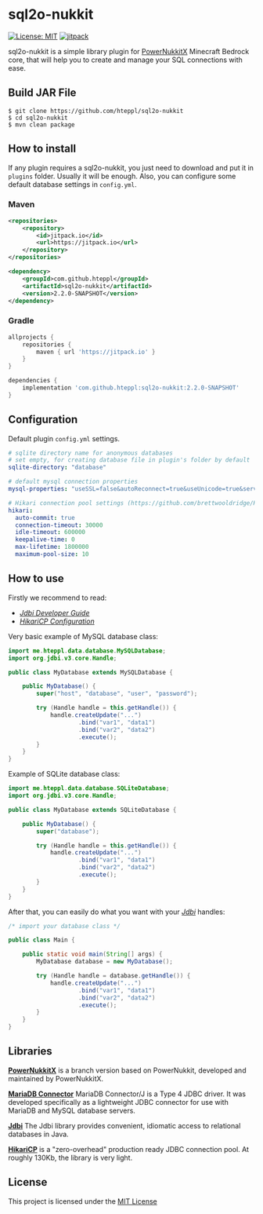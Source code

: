 # sql2o-nukkit

[![License: MIT](https://img.shields.io/badge/License-MIT-yellow.svg)](https://opensource.org/licenses/MIT)
[![jitpack](https://jitpack.io/v/hteppl/DataManager.svg)](https://jitpack.io/#hteppl/DataManager)

sql2o-nukkit is a simple library plugin for [PowerNukkitX](https://github.com/PowerNukkitX/PowerNukkitX) Minecraft
Bedrock core, that will help you to create and
manage your SQL connections with ease.

## Build JAR File

```shell
$ git clone https://github.com/hteppl/sql2o-nukkit
$ cd sql2o-nukkit
$ mvn clean package
```

## How to install

If any plugin requires a sql2o-nukkit, you just need to download and put it in `plugins` folder. Usually it will be
enough. Also, you can configure some default database settings in `config.yml`.

### Maven

```xml
<repositories>
    <repository>
        <id>jitpack.io</id>
        <url>https://jitpack.io</url>
    </repository>
</repositories>
```

```xml
<dependency>
    <groupId>com.github.hteppl</groupId>
    <artifactId>sql2o-nukkit</artifactId>
    <version>2.2.0-SNAPSHOT</version>
</dependency>
```

### Gradle

```groovy
allprojects {
    repositories {
        maven { url 'https://jitpack.io' }
    }
}
```

```groovy
dependencies {
    implementation 'com.github.hteppl:sql2o-nukkit:2.2.0-SNAPSHOT'
}
```

## Configuration

Default plugin `config.yml` settings.

```yaml
# sqlite directory name for anonymous databases
# set empty, for creating database file in plugin's folder by default
sqlite-directory: "database"

# default mysql connection properties
mysql-properties: "useSSL=false&autoReconnect=true&useUnicode=true&serverTimezone=UTC"

# Hikari connection pool settings (https://github.com/brettwooldridge/HikariCP)
hikari:
  auto-commit: true
  connection-timeout: 30000
  idle-timeout: 600000
  keepalive-time: 0
  max-lifetime: 1800000
  maximum-pool-size: 10
```

## How to use

Firstly we recommend to read:

- [*Jdbi Developer Guide*](http://jdbi.org/)
- [*HikariCP Configuration*](https://github.com/brettwooldridge/HikariCP#gear-configuration-knobs-baby)

Very basic example of MySQL database class:

```java
import me.hteppl.data.database.MySQLDatabase;
import org.jdbi.v3.core.Handle;

public class MyDatabase extends MySQLDatabase {

    public MyDatabase() {
        super("host", "database", "user", "password");

        try (Handle handle = this.getHandle()) {
            handle.createUpdate("...")
                    .bind("var1", "data1")
                    .bind("var2", "data2")
                    .execute();
        }
    }
}
```

Example of SQLite database class:

```java
import me.hteppl.data.database.SQLiteDatabase;
import org.jdbi.v3.core.Handle;

public class MyDatabase extends SQLiteDatabase {

    public MyDatabase() {
        super("database");

        try (Handle handle = this.getHandle()) {
            handle.createUpdate("...")
                    .bind("var1", "data1")
                    .bind("var2", "data2")
                    .execute();
        }
    }
}
```

After that, you can easily do what you want with your [*Jdbi*](http://jdbi.org/) handles:

```java
/* import your database class */

public class Main {

    public static void main(String[] args) {
        MyDatabase database = new MyDatabase();

        try (Handle handle = database.getHandle()) {
            handle.createUpdate("...")
                    .bind("var1", "data1")
                    .bind("var2", "data2")
                    .execute();
        }
    }
}
```

## Libraries

[**PowerNukkitX**](https://github.com/PowerNukkitX/PowerNukkitX) is a branch version based on PowerNukkit,
developed and maintained by PowerNukkitX.

[**MariaDB Connector**](https://github.com/mariadb-corporation/mariadb-connector-j) MariaDB Connector/J is a Type 4 JDBC
driver. It was developed specifically as a lightweight JDBC connector for use with MariaDB and MySQL database servers.

[**Jdbi**](https://github.com/jdbi/jdbi) The Jdbi library provides convenient, idiomatic access to relational databases
in Java.

[**HikariCP**](https://github.com/brettwooldridge/HikariCP) is a "zero-overhead" production ready JDBC connection pool.
At roughly 130Kb, the library is very light.

## License

This project is licensed under the [MIT License](https://opensource.org/licenses/MIT)